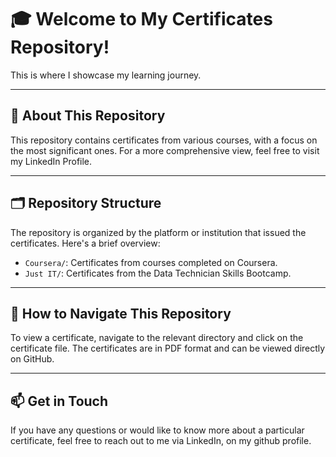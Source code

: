 # 🎓 **Welcome to My Certificates Repository!**

This is where I showcase my learning journey.

---

## 📘 **About This Repository**

This repository contains certificates from various courses, with a focus on the most significant ones. For a more comprehensive view, feel free to visit my LinkedIn Profile.

---

## 🗂️ **Repository Structure**

The repository is organized by the platform or institution that issued the certificates. Here's a brief overview:

- `Coursera/`: Certificates from courses completed on Coursera.
- `Just IT/`: Certificates from the Data Technician Skills Bootcamp.

---

## 🧐 **How to Navigate This Repository**

To view a certificate, navigate to the relevant directory and click on the certificate file. The certificates are in PDF format and can be viewed directly on GitHub.

---

## 📫 **Get in Touch**

If you have any questions or would like to know more about a particular certificate, feel free to reach out to me via LinkedIn, on my github profile.

